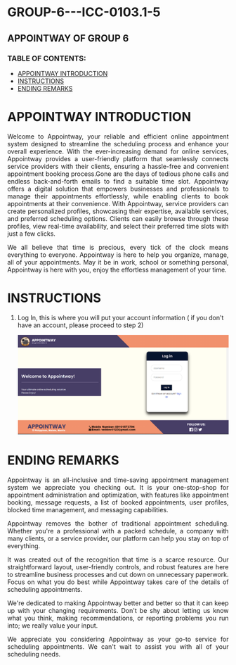 # GROUP-6---ICC-0103.1-5
## APPOINTWAY OF GROUP 6

### TABLE OF CONTENTS:
* [APPOINTWAY INTRODUCTION](#APPOINTWAY-INTRODUCTION)
* [INSTRUCTIONS](#INSTRUCTIONS)
* [ENDING REMARKS](#ENDING-REMARKS)

# APPOINTWAY INTRODUCTION
<p align="justify">Welcome to Appointway, your reliable and efficient online appointment system designed to streamline the scheduling process and enhance your overall experience. With the ever-increasing demand for online services, Appointway provides a user-friendly platform that seamlessly connects service providers with their clients, ensuring a hassle-free and convenient appointment booking process.Gone are the days of tedious phone calls and endless back-and-forth emails to find a suitable time slot. Appointway offers a digital solution that empowers businesses and professionals to manage their appointments effortlessly, while enabling clients to book appointments at their convenience. With Appointway, service providers can create personalized profiles, showcasing their expertise, available services, and preferred scheduling options. Clients can easily browse through these profiles, view real-time availability, and select their preferred time slots with just a few clicks. </p>
<p align="justify"> We all believe that time is precious, every tick of the clock means everything to everyone. Appointway is here to help you organize, manage, all of your appointments. May it be in work, school or something personal, Appointway is here with you, enjoy the effortless management of your time.</p>

# INSTRUCTIONS
1. Log In, this is where you will put your account information ( if you don't have an account, please proceed to step 2)
   
   <img src="images/353372780_195505626805875_3660768009382788578_n.png">

# ENDING REMARKS
<p align="justify"> Appointway is an all-inclusive and time-saving appointment management system we appreciate you checking out. It is your one-stop-shop for appointment administration and optimization, with features like appointment booking, message requests, a list of booked appointments, user profiles, blocked time management, and messaging capabilities. </p>
<p align="justify">Appointway removes the bother of traditional appointment scheduling. Whether you're a professional with a packed schedule, a company with many clients, or a service provider, our platform can help you stay on top of everything. </p>
<p align="justify">It was created out of the recognition that time is a scarce resource. Our straightforward layout, user-friendly controls, and robust features are here to streamline business processes and cut down on unnecessary paperwork. Focus on what you do best while Appointway takes care of the details of scheduling appointments. </p>
<p align="justify">We're dedicated to making Appointway better and better so that it can keep up with your changing requirements. Don't be shy about letting us know what you think, making recommendations, or reporting problems you run into; we really value your input. </p>
<p align="justify">We appreciate you considering Appointway as your go-to service for scheduling appointments. We can't wait to assist you with all of your scheduling needs. </p>

